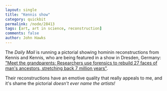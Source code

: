```yaml
---
layout: single 
title: "Kennis show" 
category: quickbit
permalink: /node/28413
tags: [art, art in science, reconstruction] 
comments: false 
author: John Hawks 
---
```


The <em>Daily Mail</em> is running a pictorial showing hominin reconstructions from Kennis and Kennis, who are being featured in a show in Dresden, Germany: <a href="http://www.dailymail.co.uk/sciencetech/article-2083262/Exhibition-uses-forensics-rebuild-27-faces-mans-ancestors-stretching-7m-years.html">"Meet the grandparents: Researchers use forensics to rebuild 27 faces of man's ancestors, stretching back 7 million years"</a>. 

Their reconstructions have an emotive quality that really appeals to me, and it's shame the pictorial <em>doesn't ever name the artists!</em>

